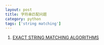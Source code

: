 ```yaml
---
layout: post
title: 字符串匹配问题
category: python
tags: ['string matching']
---
```


1. [EXACT STRING MATCHING ALGORITHMS](http://www-igm.univ-mlv.fr/~lecroq/string/node1.html)
